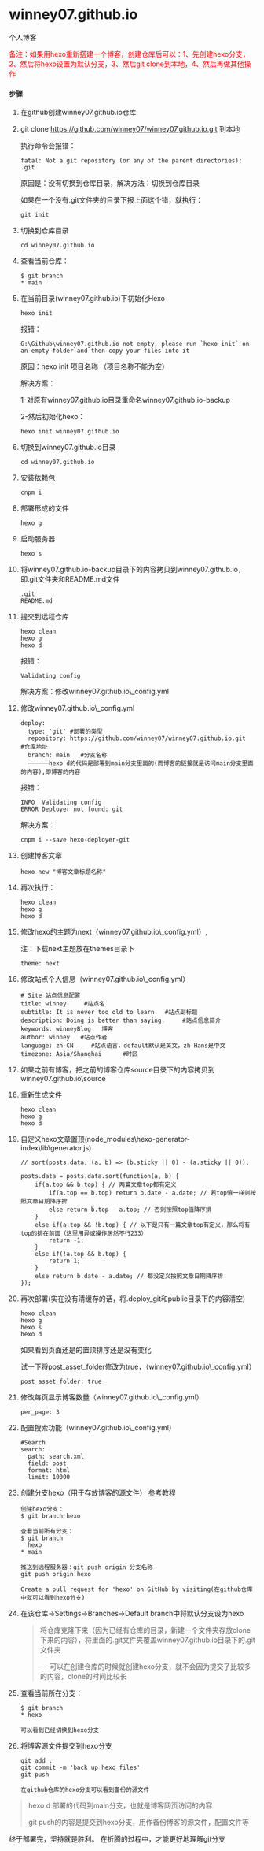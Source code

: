 # winney07.github.io
个人博客

<span style="color:red;">备注：如果用hexo重新搭建一个博客，创建仓库后可以：1、先创建hexo分支，2、然后将hexo设置为默认分支，3、然后git clone到本地，4、然后再做其他操作</span>



#### 步骤

1. 在github创建winney07.github.io仓库

2. git clone https://github.com/winney07/winney07.github.io.git 到本地

   执行命令会报错：

   ```
   fatal: Not a git repository (or any of the parent directories): .git 
   ```

   原因是：没有切换到仓库目录，解决方法：切换到仓库目录

   

   如果在一个没有.git文件夹的目录下报上面这个错，就执行：

   ```
   git init
   ```

3. 切换到仓库目录

   ```
   cd winney07.github.io
   ```

4. 查看当前仓库：

   ```
   $ git branch
   * main
   ```

5. 在当前目录(winney07.github.io)下初始化Hexo

   ```
   hexo init
   ```

   报错：

   ```
   G:\Github\winney07.github.io not empty, please run `hexo init` on an empty folder and then copy your files into it
   ```

   原因：hexo init 项目名称     （项目名称不能为空）

   解决方案：

   1-对原有winney07.github.io目录重命名winney07.github.io-backup

   2-然后初始化hexo：

   ```
   hexo init winney07.github.io
   ```

6. 切换到winney07.github.io目录

   ```
   cd winney07.github.io
   ```

7. 安装依赖包

   ```
   cnpm i
   ```

8. 部署形成的文件

   ```
   hexo g
   ```

9. 启动服务器

   ```
   hexo s
   ```

10. 将winney07.github.io-backup目录下的内容拷贝到winney07.github.io，即.git文件夹和README.md文件

    ```
    .git
    README.md
    ```

11. 提交到远程仓库

    ```
    hexo clean
    hexo g
    hexo d
    ```

    报错：

    ```
    Validating config
    ```

    解决方案：修改winney07.github.io\\_config.yml

12. 修改winney07.github.io\\_config.yml

    ```
    deploy:
      type: 'git' #部署的类型
      repository: https://github.com/winney07/winney07.github.io.git   #仓库地址
      branch: main   #分支名称    
      ——————hexo d的代码是部署到main分支里面的(而博客的链接就是访问main分支里面的内容),即博客的内容
    ```

    报错：

    ```
    INFO  Validating config
    ERROR Deployer not found: git
    ```

    解决方案：

    ```
    cnpm i --save hexo-deployer-git
    ```

13. 创建博客文章

    ```
    hexo new "博客文章标题名称"
    ```

14. 再次执行：

    ```
    hexo clean
    hexo g
    hexo d
    ```

14. 修改hexo的主题为next（winney07.github.io\\_config.yml）,

    注：下载next主题放在themes目录下

    ```
    theme: next
    ```

15. 修改站点个人信息（winney07.github.io\\_config.yml）

    ```
    # Site 站点信息配置
    title: winney     #站点名
    subtitle: It is never too old to learn.  #站点副标题
    description: Doing is better than saying.     #站点信息简介
    keywords: winneyBlog   博客
    author: winney   #站点作者
    language: zh-CN     #站点语言，default默认是英文，zh-Hans是中文
    timezone: Asia/Shanghai      #时区
    ```

16. 如果之前有博客，把之前的博客仓库source目录下的内容拷贝到winney07.github.io\source

17. 重新生成文件

    ```
    hexo clean
    hexo g
    hexo d
    ```

18. 自定义hexo文章置顶(node_modules\hexo-generator-index\lib\generator.js)

    ```
    // sort(posts.data, (a, b) => (b.sticky || 0) - (a.sticky || 0));
    
    posts.data = posts.data.sort(function(a, b) {
        if(a.top && b.top) { // 两篇文章top都有定义
            if(a.top == b.top) return b.date - a.date; // 若top值一样则按照文章日期降序排
            else return b.top - a.top; // 否则按照top值降序排
        }
        else if(a.top && !b.top) { // 以下是只有一篇文章top有定义，那么将有top的排在前面（这里用异或操作居然不行233）
            return -1;
        }
        else if(!a.top && b.top) {
            return 1;
        }
        else return b.date - a.date; // 都没定义按照文章日期降序排
    });
    ```

19. 再次部署(实在没有清缓存的话，将.deploy_git和public目录下的内容清空)

    ```
    hexo clean
    hexo g
    hexo s
    hexo d
    ```

    如果看到页面还是的置顶排序还是没有变化

    试一下将post_asset_folder修改为true，（winney07.github.io\\_config.yml）

    ```
    post_asset_folder: true
    ```

20. 修改每页显示博客数量（winney07.github.io\\_config.yml）

    ```
    per_page: 3
    ```

21. 配置搜索功能（winney07.github.io\\_config.yml）

    ```
    #Search
    search:
      path: search.xml
      field: post
      format: html
      limit: 10000
    ```

22. 创建分支hexo（用于存放博客的源文件） [参考教程](https://www.cnblogs.com/kaerxifa/p/11045573.html)

    ```
    创建hexo分支：
    $ git branch hexo
    
    查看当前所有分支：
    $ git branch
      hexo
    * main
    
    推送到远程服务器：git push origin 分支名称
    git push origin hexo
    
    Create a pull request for 'hexo' on GitHub by visiting(在github仓库中就可以看到hexo分支)
    ```

23. 在该仓库->Settings->Branches->Default branch中将默认分支设为hexo

    > 将仓库克隆下来（因为已经有仓库的目录，新建一个文件夹存放clone下来的内容），将里面的.git文件夹覆盖winney07.github.io目录下的.git文件夹
    >
    > ---可以在创建仓库的时候就创建hexo分支，就不会因为提交了比较多的内容，clone的时间比较长

24. 查看当前所在分支：

    ```
    $ git branch
    * hexo
    
    可以看到已经切换到hexo分支
    ```

25. 将博客源文件提交到hexo分支

    ```
    git add .
    git commit -m 'back up hexo files'
    git push
    
    在github仓库的hexo分支可以看到备份的源文件
    ```



> hexo d 部署的代码到main分支，也就是博客网页访问的内容
>
> git push的内容是提交到hexo分支，用作备份博客的源文件，配置文件等



终于部署完，坚持就是胜利。 在折腾的过程中，才能更好地理解git分支